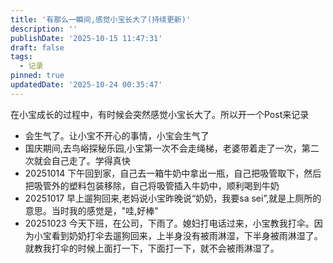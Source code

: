 ```yaml
---
title: '有那么一瞬间,感觉小宝长大了(持续更新)'
description: ''
publishDate: '2025-10-15 11:47:31'
draft: false
tags:
  - 记录
pinned: true
updatedDate: '2025-10-24 00:35:47'
---
```

在小宝成长的过程中，有时候会突然感觉小宝长大了。所以开一个Post来记录

- 会生气了。让小宝不开心的事情，小宝会生气了
- 国庆期间,去鸟峪探秘乐园,小宝第一次不会走绳梯，老婆带着走了一次，第二次就会自己走了。学得真快
- 20251014 下午回到家，自己去一箱牛奶中拿出一瓶，自己把吸管取下，然后把吸管外的塑料包装移除，自己将吸管插入牛奶中，顺利喝到牛奶
- 20251017 早上遛狗回来,老妈说小宝昨晚说“奶奶，我要sa sei”,就是上厕所的意思。当时我的感觉是，"哇,好棒"
- 20251023 今天下班，在公司，下雨了。媳妇打电话过来，小宝教我打伞。因为小宝看到奶奶打伞去遛狗回来，上半身没有被雨淋湿，下半身被雨淋湿了。就教我打伞的时候上面打一下，下面打一下，就不会被雨淋湿了。

